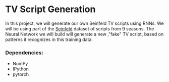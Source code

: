 # TV Script Generation
In this project, we will generate our own Seinfeld TV scripts using RNNs. We will be using part of the [Seinfeld](https://www.kaggle.com/thec03u5/seinfeld-chronicles#scripts.csv) dataset of scripts from 9 seasons. The Neural Network we will build will generate a new ,"fake" TV script, based on patterns it recognizes in this training data.

### Dependencies:

- NumPy
- IPython
- pytorch

